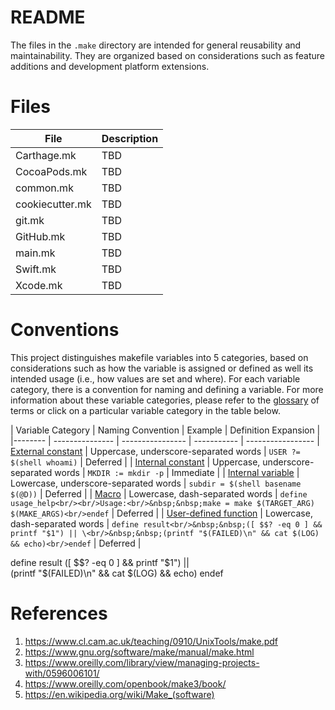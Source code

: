 # README

The files in the `.make` directory are intended for general reusability and maintainability. They are organized based on considerations such as feature additions and development platform extensions.

# Files

File | Description
---- | -----------
Carthage.mk | TBD
CocoaPods.mk | TBD
common.mk | TBD
cookiecutter.mk | TBD
git.mk  | TBD
GitHub.mk | TBD
main.mk | TBD
Swift.mk | TBD
Xcode.mk | TBD

# Conventions

This project distinguishes makefile variables into 5 categories, based on considerations such as how the variable is assigned or defined as well its intended usage (i.e., how values are set and where).  For each variable category, there is a convention for naming and defining a variable. For more information about these variable categories, please refer to the [glossary](GLOSSARY.md) of terms or click on a particular variable category in the table below.

| Variable Category | Naming Convention | Example | Definition Expansion |
|-------- | --------------- | ---------------- | ----------- | -----------------
| [External constant]() | Uppercase, underscore-separated words | `USER ?= $(shell whoami)` | Deferred |
| [Internal constant]() | Uppercase, underscore-separated words | `MKDIR := mkdir -p` | Immediate |
| [Internal variable]() | Lowercase, underscore-separated words | `subdir = $(shell basename $(@D))` | Deferred |
| [Macro]() | Lowercase, dash-separated words | `define usage_help<br/><br/>Usage:<br/>&nbsp;&nbsp;make = make $(TARGET_ARG) $(MAKE_ARGS)<br/>endef` | Deferred |
| [User-defined function]() | Lowercase, dash-separated words | `define result<br/>&nbsp;&nbsp;([ $$? -eq 0 ] && printf "$1") || \<br/>&nbsp;&nbsp;(printf "$(FAILED)\n" && cat $(LOG) && echo)<br/>endef` | Deferred |

define result
	([ $$? -eq 0 ] && printf "$1") || \
	(printf "$(FAILED)\n" && cat $(LOG) && echo)
endef

# References

1. https://www.cl.cam.ac.uk/teaching/0910/UnixTools/make.pdf
2. https://www.gnu.org/software/make/manual/make.html
3. https://www.oreilly.com/library/view/managing-projects-with/0596006101/
4. https://www.oreilly.com/openbook/make3/book/
5. https://en.wikipedia.org/wiki/Make_(software)
